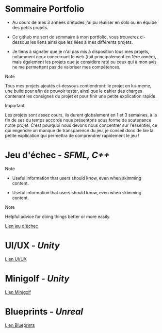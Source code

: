 # Sommaire Portfolio
+ Au cours de mes 3 années d'études j'ai pu réaliser en solo ou en équipe des petits projets.<br/>
- Ce github me sert de sommaire à mon portfolio, vous trouverez ci-dessous les liens ainsi que les liées à mes différents projets.<br/>
* Je tiens à signaler que je n'ai pas mis à disposition tous mes projets, notamment ceux concernant le web (fait principalement en 1ère année), mais également les projets que je considère raté ou ceux qui à mon avis ne me permettent pas de valoriser mes compétences.
> [!NOTE]
> Tous mes projets ajoutés ci-dessous contiendront: le projet en lui-meme, une build pour afin de pouvoir tester, ainsi que le cahier des charges contenant les consignes du projet et pour finir une petite explication rapide.

> [!IMPORTANT]
> Les projets sont assez cours, ils durent globalement en 1 et 3 semaines, à la fin de ses du temps accordé nous présentons sous forme de soutenance notre projet. C'est pourquoi nous devons nous concentrer sur l'essentiel, ce qui engendre un manque de transparence du jeu, je conseil donc de lire la petite explication qui permettra de comprendrer rapidement le jeu !

# Jeu d'échec - ***SFML, C++***
> [!NOTE]
> * Useful information that users should know, even when skimming content.
> - Useful information that users should know, even when skimming content.

> [!NOTE]
> Helpful advice for doing things better or more easily.

[Lien jeu d'échec](https://github.com/Enzo-Naox/Jeu-echec)

# UI/UX - ***Unity***
[Lien UI/UX](https://github.com/Enzo-Naox/UI-UX)

# Minigolf - ***Unity***
[Lien Minigolf](https://github.com/Enzo-Naox/Minigolf)

# Blueprints - ***Unreal***
[Lien Blueprints](https://github.com/Enzo-Naox/Blueprints)
